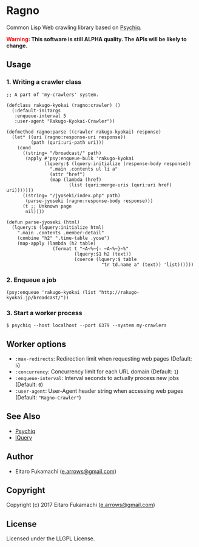 # Ragno

Common Lisp Web crawling library based on [Psychiq](https://github.com/fukamachi/psychiq).

<strong><span style="color:red">Warning</span>: This software is still ALPHA quality. The APIs will be likely to change.</strong>

## Usage

### 1. Writing a crawler class

```common-lisp
;; A part of 'my-crawlers' system.

(defclass rakugo-kyokai (ragno:crawler) ()
  (:default-initargs
   :enqueue-interval 5
   :user-agent "Rakugo-Kyokai-Crawler"))

(defmethod ragno:parse ((crawler rakugo-kyokai) response)
  (let* ((uri (ragno:response-uri response))
         (path (quri:uri-path uri)))
    (cond
      ((string= "/broadcast/" path)
       (apply #'psy:enqueue-bulk 'rakugo-kyokai
              (lquery:$ (lquery:initialize (response-body response))
                ".main .contents ul li a"
                (attr "href")
                (map (lambda (href)
                       (list (quri:merge-uris (quri:uri href) uri)))))))
      ((string= "/jyoseki/index.php" path)
       (parse-jyoseki (ragno:response-body response)))
      (t ;; Unknown page
       nil))))

(defun parse-jyoseki (html)
  (lquery:$ (lquery:initialize html)
    ".main .contents .member-detail"
    (combine "h2" ".time-table .yose")
    (map-apply (lambda (h2 table)
                 (format t "~A~%~{- ~A~%~}~%"
                         (lquery:$1 h2 (text))
                         (coerce (lquery:$ table
                                   "tr td.name a" (text)) 'list))))))
```

### 2. Enqueue a job

```common-lisp
(psy:enqueue 'rakugo-kyokai (list "http://rakugo-kyokai.jp/broadcast/"))
```

### 3. Start a worker process

```
$ psychiq --host localhost --port 6379 --system my-crawlers
```

## Worker options

- `:max-redirects`: Redirection limit when requesting web pages (Default: `5`)
- `:concurrency`: Concurrency limit for each URL domain (Default: `1`)
- `:enqueue-interval`: Interval seconds to actually process new jobs (Default: `0`)
- `:user-agent`: User-Agent header string when accessing web pages (Default: `"Ragno-Crawler"`)

## See Also

- [Psychiq](https://github.com/fukamachi/psychiq)
- [lQuery](https://github.com/Shinmera/lquery)

## Author

* Eitaro Fukamachi (e.arrows@gmail.com)

## Copyright

Copyright (c) 2017 Eitaro Fukamachi (e.arrows@gmail.com)

## License

Licensed under the LLGPL License.
